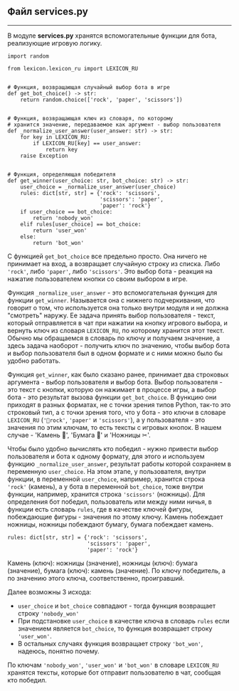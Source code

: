 ## Файл services.py
----------------

В модуле **services.py** хранятся вспомогательные функции для бота, реализующие игровую логику.

    import random
    
    from lexicon.lexicon_ru import LEXICON_RU
    
    
    # Функция, возвращающая случайный выбор бота в игре
    def get_bot_choice() -> str:
        return random.choice(['rock', 'paper', 'scissors'])
    
    
    # Функция, возвращающая ключ из словаря, по которому
    # хранится значение, передаваемое как аргумент - выбор пользователя 
    def _normalize_user_answer(user_answer: str) -> str:
        for key in LEXICON_RU:
            if LEXICON_RU[key] == user_answer:
                return key
        raise Exception
    
    
    # Функция, определяющая победителя
    def get_winner(user_choice: str, bot_choice: str) -> str:
        user_choice = _normalize_user_answer(user_choice)
        rules: dict[str, str] = {'rock': 'scissors',
                                 'scissors': 'paper',
                                 'paper': 'rock'}
        if user_choice == bot_choice:
            return 'nobody_won'
        elif rules[user_choice] == bot_choice:
            return 'user_won'
        else:
            return 'bot_won'

С функцией `get_bot_choice` все предельно просто. Она ничего не принимает на вход, а возвращает случайную строку из списка. Либо `'rock'`, либо `'paper'`, либо `'scissors'`. Это выбор бота - реакция на нажатие пользователем кнопки со своим выбором в игре.

Функция `_normalize_user_answer` - это вспомогательная функция для функции `get_winner`. Называется она с нижнего подчеркивания, что говорит о том, что используется она только внутри модуля и не должна "смотреть" наружу. Ее задача принять выбор пользователя - текст, который отправляется в чат при нажатии на кнопку игрового выбора, и вернуть ключ из словаря `LEXICON_RU`, по которому хранится этот текст. Обычно мы обращаемся в словарь по ключу и получаем значение, а здесь задача наоборот - получить ключ по значению, чтобы выбор бота и выбор пользователя был в одном формате и с ними можно было бы удобно работать.

Функция `get_winner`, как было сказано ранее, принимает два строковых аргумента - выбор пользователя и выбор бота. Выбор пользователя - это текст с кнопки, которую он нажимает в процессе игры, а выбор бота - это результат вызова функции `get_bot_choice`. В функцию они приходят в разных форматах, не с точки зрения типов Python, так-то это строковый тип, а с точки зрения того, что у бота - это ключи в словаре `LEXICON_RU` (`'rock'`, `'paper'` и `'scissors'`), а у пользователя - это значения по этим ключам, то есть тексты с игровых кнопок. В нашем случае - 'Камень 🗿', 'Бумага 📜' и 'Ножницы ✂'.

Чтобы было удобно вычислять кто победил - нужно привести выбор пользователя и бота к одному формату, для этого и используем функцию `_normalize_user_answer`, результат работы которой сохраняем в переменную `user_choice`. На этом этапе, у пользователя, внутри функции, в переменной `user_сhoice`, например, хранится строка `'rock'` (камень), а у бота в переменной `bot_choice`, тоже внутри функции, например, хранится строка `'scissors'` (ножницы). Для определения бот победил, пользователь или между ними ничья, в функции есть словарь `rules`, где в качестве ключей фигуры, побеждающие фигуры - значения по этому ключу. Камень побеждает ножницы, ножницы побеждают бумагу, бумага побеждает камень.

    rules: dict[str, str] = {'rock': 'scissors',
                             'scissors': 'paper',
                             'paper': 'rock'}

Камень (ключ): ножницы (значение), ножницы (ключ): бумага (значение), бумага (ключ): камень (значение). По ключу победитель, а по значению этого ключа, соответственно, проигравший.

Далее возможны 3 исхода:

*   `user_choice` и `bot_choice` совпадают - тогда функция возвращает строку `'nobody_won'`
*   При подстановке `user_choice` в качестве ключа в словарь `rules` если значением является `bot_choice`, то функция возвращает строку `'user_won'`.
*   В остальных случаях функция возвращает строку `'bot_won'`, надеюсь, понятно почему.

По ключам `'nobody_won'`, `'user_won'` и `'bot_won'` в словаре `LEXICON_RU` хранятся тексты, которые бот отправит пользователю в чат, сообщая кто победил.